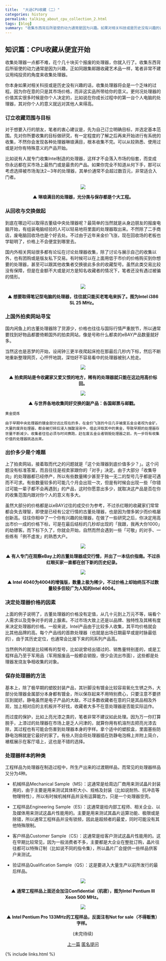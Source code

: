```yaml
---
title:  "大话CPU收藏（二）"
categories: history
permalink: talking_about_cpu_collection_2.html
tags: [blog]
summary: "收集东西背后所驱使的动力通常是因为兴趣。如果对相关科技或是历史没有兴趣的话，收集处理器将会是一个乏味的过程。对于想要入行的朋友，笔者的衷心建议是，先为自己订立明确目标，并选定基本范围。可以从较熟悉、使用过或是对你有特殊意义的产品开始。"
---
```



## 知识篇：CPU收藏从便宜开始

收集处理器一点都不难，花个几十块买个报废的处理器，你就入行了。收集东西背后所驱使的动力通常是因为兴趣，正如同跟集邮跟收藏艺术品一样，笔者非常不建议用纯投资的角度来收集处理器。

你本身如果对相关科技或是历史没有兴趣的话，收集处理器将会是一个乏味的过程。因为你在意的只是其市场价格，而非这实品所带给你的意义。更何况处理器的价值其实很多时候是你个人决定的，比如说在你成长过程中的第一台个人电脑的处理器，其对你个人的意义就远对其他人来得高。


### 订立收藏范围与目标

对于想要入行的朋友，笔者的衷心建议是，先为自己订立明确目标，并选定基本范围。先对你所要收集的目标做研究，有一定程度的了解之后再来开始进行有系统的收集，不然你会发现各种处理器琳琅满目，根本收集不完。可以从较熟悉、使用过或是对你有特殊意义的产品开始。

比如说有人就专门收集Intel制造的处理器，这样才不会落入市场的俗套，而变成你永远都在买市场上最热门或是最贵的产品。如果你完全不知道从何下手，那可以考虑选择被市场淘汰2∼3年的处理器，其单价通常不会超过数百元，非常适合入门者。

<div align="center">
    <img src="../images/blogs/talking_about_cpu_collection_fig07.jpg"/>
    <p><b>▲ 琳琅满目的处理器，光分类与保存都是个大工程。</b></p>
</div>


### 从回收与交换做起

到底在哪边可以取得古董级中央处理器呢？最简单的当然就是从身边朋友的报废电脑开始，有组装电脑经验的人可以轻易地将里面的处理器取出来。不然除了二手商店，废电脑回收场也是个好去处。不过由于近年来金价飞涨，现在回收场的老板也学聪明了，价格上不会便宜到哪里去。

国内外相关网站很多都有论坛在讨论处理器收集，除了讨论与展示自己的收集以外，也有团购或是版友私下交易。有时候可以在上面用低于市价的价格购买到你想要的处理器，甚至可以跟其他收集者交换彼此多余的收藏型号。虽然此类交易比较没有保障，但是在金额不大或是对方是知名收藏者的情况下，笔者还没有遇过被骗的情形。

<div align="center">
    <img src="../images/blogs/talking_about_cpu_collection_fig08.jpg"/>
    <p><b>▲ 想要取得笔记型电脑的处理器，往往就只能买老笔电来拆了。图为Intel i386 SL 25 MHz。</b></p>
</div>


### 上国外拍卖网站寻宝

国内闲鱼上的古董处理器除了货源少，价格也往往与国际行情严重脱节，所以通常要找到好物品都要倚赖国外的拍卖网站，像是号称什么都卖的eBAY产品数量就好多。

当然这也是恶梦的开始，设闹钟三更半夜爬起床抢在那最后几秒内下标，然后不断地重新整理网页，心怦怦地跳，深怕好不容易看中的处理器被别人抢走。

<div align="center">
    <img src="../images/blogs/talking_about_cpu_collection_fig09.jpg"/>
    <p><b>▲ 拍卖网站是令收藏家又爱又恨的地方，稀有的处理器就只能在这边用高价标回。</b></p>
</div>

<div align="center">
    <img src="../images/blogs/talking_about_cpu_collection_fig10.jpg"/>
    <p><b>▲ 与世界各地收集同好交换的副产品：各国邮票与邮戳。</b></p>
</div>

```
黄金提炼

由于早期中央处理器的镀金部分远比现在的多，在金价飞涨的今日几乎被废五金业者视为金矿。大量的废弃处理器，都会被打碎后浸入强酸溶液中，借此淬取其中的黄金，导致早期的处理器存世量不断减少。收集者往往必须与时间赛跑，赶在废五金业者销毁处理器之前，先一步将有收集价值的处理器挑选出来。
```


### 出价多少是个难题

上了拍卖网站，接着取而代之的问题就是「这个处理器到底价值多少？」。这个问题没有标准答案，而且往往是视卖家跟你的「对手」决定。由于大部分「收集导向」的处理器都已经停产，所以有些数量稀少甚至于独一无二的型号几乎都是可遇而不可求。有些数量较多的可能几个月会出现一次，但是有时候会出现一些「你错过可能一辈子都不会再遇到」的产品，这时你愿意出多少，就取决这产品是否在你的收集范围内跟对你个人的意义有多大。

虽然大部分的价格都是以eBAY过往的成交价为参考，不过杀红眼的收藏家们常常都会失去理智，即使是已经有公定行情的古董处理器，也是因为僧多粥少而价格屡创新高。往往你相中了一个你有兴趣的处理器，在做了一些研究之后，你决定用高出市价一成的价格下标，可是在最后结标的几秒却出现的「我跟，我再大你1000」的劫镖客。而下标下久了，你就会开始，自然而然会遇到一些「可敬」的对手、一些练有「例不虚发」的熟悉大户。

<div align="center">
    <img src="../images/blogs/talking_about_cpu_collection_fig11.jpg"/>
    <p><b>▲ 有人专门在观察eBay上的古董处理器成交行情，并出了一本估价指南。不过杀红眼买家一直都在创下新的历史纪录。</b></p>
</div>

<div align="center">
    <img src="../images/blogs/talking_about_cpu_collection_fig12.jpg"/>
    <p><b>▲ Intel 4040为4004的增强版，数量上极为稀少，不过价格上却始终压不过数量较多但较广为人知的Intel 4004。</b></p>
</div>


### 决定处理器价格的因素

上面的例子说明了，古董处理器的价格没有定值，从几十元到上万元不等，端看个人需求以及竞争对手的肾上腺素。不过市场大致上还是以品牌、独特性及其稀有度来决定处理器的价格。一般来说，Intel产品由于比较多人收集，其平均价格就会比其他品牌的高。每个产品线的首款处理器（也就是出场日期最早或是时脉最低的），由于其历史定位，也通常会比接下来的同系列产品高。

当然例外的就是比较稀有的型号，比如说曾经出错过的、销售量特别差的，或是工程样品乃至于军用品（军用报废品一般都会销毁，很少会流出市面），这些都是处理器发烧友争相收集的对象。


### 保存处理器的方法

基本上，除了极早期的塑胶封装产品，其针脚没有镀金比较容易氧化生锈之外，大部分处理器金属部分本身都有镀金，所以保存起来不用特别费心，只要注意不要挤压到就好。静电虽然是电子产品的大敌，不过多数收藏者在意的只是其品相及外观，加上相对应的主机板并不好找，收藏者大多不在意处理器是否能实际运作。

而过度的保护，比如上亮光漆之类的，笔者非常不建议如此处理。因为万一你打算脱手，上漆过的处理器在市场上是乏人问津的，就算你用有机溶剂去把亮光漆去除，其过程也有可能会伤害到处理器本身的字样。拿个适中的塑胶盒，里面塞些防静电泡棉就是它最好的家了。有些人则会将处理器插在防静电泡棉上并附上简介，裱框展示在客厅墙上，这也是不错的选择。


### 处理器样本的种类

工程样品为处理器在制造过程中，所生产出来的过渡期样品，而常见的处理器样品又分为4种。

- 机械样品Mechanical Sample（MS）：这通常是给周边厂商用来测试晶片封装用的，由于主要是用来测试其体积大小、规格及封装（比如说耐热、抗冲击等物理特性），所以有时候机械样品并没有运算能力，只是一个处理器空壳。

- 工程样品Engineering Sample（ES）：这通常是给内部工程师、相关企业、以及媒体用来测试这晶片性能用的。主要是用来测试其晶片运算功能、极限或是除错，所以通常工程样品并没有锁频，因此是超频者的最爱，同时可能没有其他特殊限制。

- 客户样品Customer Sample（CS）：这通常是给客户测试这晶片性能用的。这在早期比较常见，因为一般消费者不多，主要都是大企业在整批订购，晶片往往都可以特殊订制（比如说不同的指令集），所以晶片厂会提供一些样品供客户来测试。

- 验证样品Qualification Sample（QS）：这是要进入大量生产以前所发行的最后样品。

<div align="center">
    <img src="../images/blogs/talking_about_cpu_collection_fig13.jpg"/>
    <p><b>▲ 通常工程样品上面还会加注Confidential（机密），图为Intel Pentium III Xeon 500 MHz。</b></p>
</div>

<div align="center">
    <img src="../images/blogs/talking_about_cpu_collection_fig14.jpg"/>
    <p><b>▲ Intel Pentium Pro 133MHz的工程样品，反面注有Not for sale（不得贩售）字样。</b></p>
</div>

<div align="center">
<p>(未完待续)</p>
<a href="talking_about_cpu_collection_1.html" class="btn btn-primary">上一篇</a> 
<a href="{{site.feedback_link}}" class="btn btn-primary"><i class="fa fa-comment-o"></i> 匿名提问</a> 
</div>

{% include links.html %}
